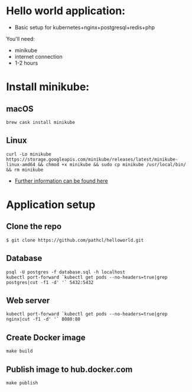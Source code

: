 # Hello world application:

- Basic setup for kubernetes+nginx+postgresql+redis+php

You'll need:

* minikube
* internet connection
* 1-2 hours

# Install minikube:

## macOS
```shell
brew cask install minikube
```

## Linux
```shell
curl -Lo minikube https://storage.googleapis.com/minikube/releases/latest/minikube-linux-amd64 && chmod +x minikube && sudo cp minikube /usr/local/bin/ && rm minikube
```

* [Further information can be found here](https://github.com/kubernetes/minikube/blob/master/README.md)

# Application setup

## Clone the repo

    $ git clone https://github.com/pathcl/helloworld.git

## Database
    psql -U postgres -f database.sql -h localhost
    kubectl port-forward `kubectl get pods --no-headers=true|grep postgres|cut -f1 -d' '` 5432:5432

## Web server
    kubectl port-forward `kubectl get pods --no-headers=true|grep nginx|cut -f1 -d' '` 8080:80

## Create Docker image
    make build

##  Publish image to hub.docker.com
    make publish